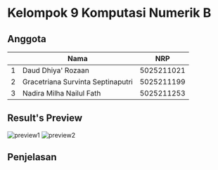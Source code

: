 # Kelompok 9 Komputasi Numerik B

## Anggota

|     | Nama                              | NRP        |
| --- | --------------------------------- | ---------- |
| 1   | Daud Dhiya' Rozaan                | 5025211021 |
| 2   | Gracetriana Survinta Septinaputri | 5025211199 |
| 3   | Nadira Milha Nailul Fath          | 5025211253 |

## **Result's Preview**
![preview1](https://user-images.githubusercontent.com/90663569/197854284-4acc1c6c-e632-4281-9c4e-2d140f9d4a27.png)
![preview2](https://user-images.githubusercontent.com/90663569/197854294-fd317256-2671-41a7-a3d6-b118a3860fb4.png)

## Penjelasan
